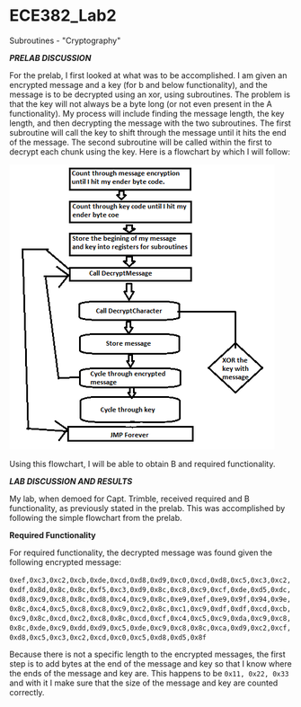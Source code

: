 ECE382_Lab2
===========

Subroutines - "Cryptography"



__*PRELAB DISCUSSION*__

For the prelab, I first looked at what was to be accomplished. I am given an encrypted message and a key (for b and below functionality), and the message is to be decrypted using an xor, using subroutines. The problem is that the key will not always be a byte long (or not even present in the A functionality). My process will include finding the message length, the key length, and then decrypting the message with the two subroutines. The first subroutine will call the key to shift through the message until it hits the end of the message. The second subroutine will be called within the first to decrypt each chunk using the key. Here is a flowchart by which I will follow:


![](https://github.com/dustyweisner/ECE382_Lab2/blob/master/Images/Flowchart.GIF?raw=true)


Using this flowchart, I will be able to obtain B and required functionality.


__*LAB DISCUSSION AND RESULTS*__


My lab, when demoed for Capt. Trimble, received required and B functionality, as previously stated in the prelab. This was accomplished by following the simple flowchart from the prelab.

__Required Functionality__

For required functionality, the decrypted message was found given the following encrypted message:

`0xef,0xc3,0xc2,0xcb,0xde,0xcd,0xd8,0xd9,0xc0,0xcd,0xd8,0xc5,0xc3,0xc2,0xdf,0x8d,0x8c,0x8c,0xf5,0xc3,0xd9,0x8c,0xc8,0xc9,0xcf,0xde,0xd5,0xdc,0xd8,0xc9,0xc8,0x8c,0xd8,0xc4,0xc9,0x8c,0xe9,0xef,0xe9,0x9f,0x94,0x9e,0x8c,0xc4,0xc5,0xc8,0xc8,0xc9,0xc2,0x8c,0xc1,0xc9,0xdf,0xdf,0xcd,0xcb,0xc9,0x8c,0xcd,0xc2,0xc8,0x8c,0xcd,0xcf,0xc4,0xc5,0xc9,0xda,0xc9,0xc8,0x8c,0xde,0xc9,0xdd,0xd9,0xc5,0xde,0xc9,0xc8,0x8c,0xca,0xd9,0xc2,0xcf,0xd8,0xc5,0xc3,0xc2,0xcd,0xc0,0xc5,0xd8,0xd5,0x8f`

Because there is not a specific length to the encrypted messages, the first step is to add bytes at the end of the message and key so that I know where the ends of the message and key are. This happens to be `0x11, 0x22, 0x33` and with it I make sure that the size of the message and key are counted correctly. 
